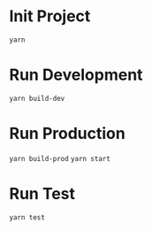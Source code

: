 # Init Project

`yarn`

# Run Development

`yarn build-dev`

# Run Production

`yarn build-prod`
`yarn start`

# Run Test

`yarn test`
